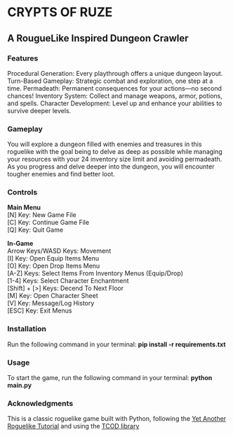 # CRYPTS OF RUZE
## A RougueLike Inspired Dungeon Crawler


### Features
Procedural Generation: Every playthrough offers a unique dungeon layout.
Turn-Based Gameplay: Strategic combat and exploration, one step at a time.
Permadeath: Permanent consequences for your actions—no second chances!
Inventory System: Collect and manage weapons, armor, potions, and spells.
Character Development: Level up and enhance your abilities to survive deeper levels.


### Gameplay
You will explore a dungeon filled with enemies and treasures in this roguelike with the goal being to delve as deep as possible while managing your resources with your 24 inventory size limit and avoiding permadeath. As you progress and delve deeper into the dungeon, you will encounter tougher enemies and find better loot.


### Controls <br/>
**Main Menu** <br/>
[N] Key: New Game File <br/>
[C] Key: Continue Game File <br/>
[Q] Key: Quit Game <br/>


**In-Game** <br/>
Arrow Keys/WASD Keys: Movement <br/>
[I] Key: Open Equip Items Menu  <br/>
[O] Key: Open Drop Items Menu <br/>
[A-Z] Keys: Select Items From Inventory Menus (Equip/Drop) <br/>
[1-4] Keys: Select Character Enchantment <br/>
[Shift] + [>] Keys: Decend To Next Floor <br/>
[M] Key: Open Character Sheet <br/>
[V] Key: Message/Log History <br/>
[ESC] Key: Exit Menus <br/>


### Installation
Run the following command in your terminal: **pip install -r requirements.txt**


### Usage
To start the game, run the following command in your terminal: **python main.py**


### Acknowledgments
This is a classic roguelike game built with Python, following the [Yet Another Roguelike Tutorial](https://rogueliketutorials.com/tutorials/tcod/v2/) and using the [TCOD library](https://python-tcod.readthedocs.io/en/latest/)

